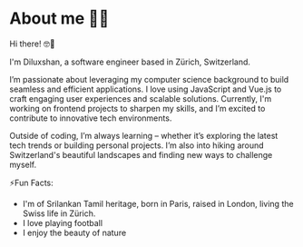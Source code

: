 # About me 🦸‍♂️


Hi there! 🤓🤚

I'm Diluxshan, a software engineer based in Zürich, Switzerland.

I’m passionate about leveraging my computer science background to build seamless and efficient applications. I love using JavaScript and Vue.js to craft engaging user experiences and scalable solutions. Currently, I'm working on frontend projects to sharpen my skills, and I’m excited to contribute to innovative tech environments.

Outside of coding, I’m always learning – whether it’s exploring the latest tech trends or building personal projects. I’m also into hiking around Switzerland's beautiful landscapes and finding new ways to challenge myself.

⚡Fun Facts: 
- I'm of Srilankan Tamil heritage, born in Paris, raised in London, living the Swiss life in Zürich.
- I love playing football
- I enjoy the beauty of nature
